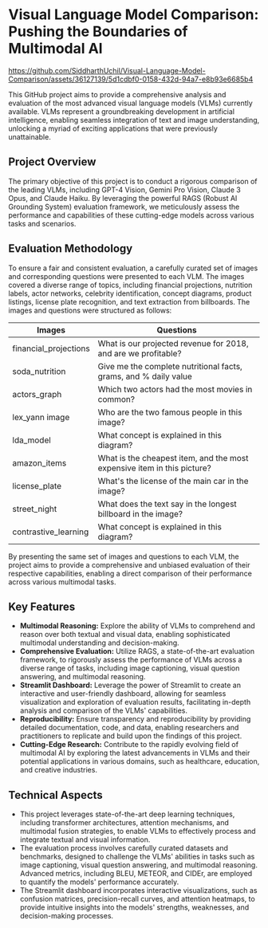 # Visual Language Model Comparison: Pushing the Boundaries of Multimodal AI

https://github.com/SiddharthUchil/Visual-Language-Model-Comparison/assets/36127139/5d1cdbf0-0158-432d-94a7-e8b93e6685b4

This GitHub project aims to provide a comprehensive analysis and evaluation of the most advanced visual language models (VLMs) currently available. VLMs represent a groundbreaking development in artificial intelligence, enabling seamless integration of text and image understanding, unlocking a myriad of exciting applications that were previously unattainable.

## Project Overview

The primary objective of this project is to conduct a rigorous comparison of the leading VLMs, including GPT-4 Vision, Gemini Pro Vision, Claude 3 Opus, and Claude Haiku. By leveraging the powerful RAGS (Robust AI Grounding System) evaluation framework, we meticulously assess the performance and capabilities of these cutting-edge models across various tasks and scenarios.

## Evaluation Methodology

To ensure a fair and consistent evaluation, a carefully curated set of images and corresponding questions were presented to each VLM. The images covered a diverse range of topics, including financial projections, nutrition labels, actor networks, celebrity identification, concept diagrams, product listings, license plate recognition, and text extraction from billboards. The images and questions were structured as follows:

| Images                | Questions                                                                                     |
|-----------------------|-----------------------------------------------------------------------------------------------|
| financial_projections | What is our projected revenue for 2018, and are we profitable?                                |
| soda_nutrition        | Give me the complete nutritional facts, grams, and % daily value                               |
| actors_graph          | Which two actors had the most movies in common?                                               |
| lex_yann image        | Who are the two famous people in this image?                                                   |
| lda_model             | What concept is explained in this diagram?                                                     |
| amazon_items          | What is the cheapest item, and the most expensive item in this picture?                         |
| license_plate         | What's the license of the main car in the image?                                                |
| street_night          | What does the text say in the longest billboard in the image?                                    |
| contrastive_learning  | What concept is explained in this diagram?                                                      |

By presenting the same set of images and questions to each VLM, the project aims to provide a comprehensive and unbiased evaluation of their respective capabilities, enabling a direct comparison of their performance across various multimodal tasks.

## Key Features

- **Multimodal Reasoning:** Explore the ability of VLMs to comprehend and reason over both textual and visual data, enabling sophisticated multimodal understanding and decision-making.
- **Comprehensive Evaluation:** Utilize RAGS, a state-of-the-art evaluation framework, to rigorously assess the performance of VLMs across a diverse range of tasks, including image captioning, visual question answering, and multimodal reasoning.
- **Streamlit Dashboard:** Leverage the power of Streamlit to create an interactive and user-friendly dashboard, allowing for seamless visualization and exploration of evaluation results, facilitating in-depth analysis and comparison of the VLMs' capabilities.
- **Reproducibility:** Ensure transparency and reproducibility by providing detailed documentation, code, and data, enabling researchers and practitioners to replicate and build upon the findings of this project.
- **Cutting-Edge Research:** Contribute to the rapidly evolving field of multimodal AI by exploring the latest advancements in VLMs and their potential applications in various domains, such as healthcare, education, and creative industries.

## Technical Aspects

- This project leverages state-of-the-art deep learning techniques, including transformer architectures, attention mechanisms, and multimodal fusion strategies, to enable VLMs to effectively process and integrate textual and visual information.
- The evaluation process involves carefully curated datasets and benchmarks, designed to challenge the VLMs' abilities in tasks such as image captioning, visual question answering, and multimodal reasoning. Advanced metrics, including BLEU, METEOR, and CIDEr, are employed to quantify the models' performance accurately.
- The Streamlit dashboard incorporates interactive visualizations, such as confusion matrices, precision-recall curves, and attention heatmaps, to provide intuitive insights into the models' strengths, weaknesses, and decision-making processes.


